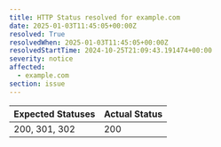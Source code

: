 ```yaml
---
title: HTTP Status resolved for example.com
date: 2025-01-03T11:45:05+00:00Z
resolved: True
resolvedWhen: 2025-01-03T11:45:05+00:00Z
resolvedStartTime: 2024-10-25T21:09:43.191474+00:00
severity: notice
affected:
  - example.com
section: issue
---
```


| Expected Statuses | Actual Status  |
|-------------------|----------------|
| 200, 301, 302 | 200 |
